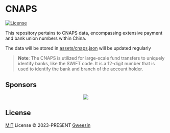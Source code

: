 # CNAPS

[//]: # ([![npm version][npm-version-src]][npm-version-href])

[//]: # ([![npm downloads][npm-downloads-src]][npm-downloads-href])

[//]: # ([![bundle][bundle-src]][bundle-href])

[//]: # ([![JSDocs][jsdocs-src]][jsdocs-href])
[![License][license-src]][license-href]

This repository pertains to CNAPS data, encompassing extensive payment and bank union numbers within China.

The data will be stored in [assets/cnaps.json](./assets/cnaps.json) will be updated regularly

> **Note**:
> The CNAPS is utilized for large-scale fund transfers to uniquely identify banks, like the SWIFT code. It is a 12-digit
> number that is used to identify the bank and branch of the account holder.

## Sponsors

<p align="center">
  <a href="https://cdn.jsdelivr.net/gh/gweesin/static/sponsors.svg">
    <img src='https://cdn.jsdelivr.net/gh/gweesin/static/sponsors.svg'/>
  </a>
</p>

## License

[MIT](./LICENSE) License © 2023-PRESENT [Gweesin](https://github.com/gweesin)

<!-- Badges -->

[npm-version-src]: https://img.shields.io/npm/v/CNAPS?style=flat&colorA=080f12&colorB=1fa669

[npm-version-href]: https://npmjs.com/package/CNAPS

[npm-downloads-src]: https://img.shields.io/npm/dm/CNAPS?style=flat&colorA=080f12&colorB=1fa669

[npm-downloads-href]: https://npmjs.com/package/CNAPS

[bundle-src]: https://img.shields.io/bundlephobia/minzip/CNAPS?style=flat&colorA=080f12&colorB=1fa669&label=minzip

[bundle-href]: https://bundlephobia.com/result?p=CNAPS

[license-src]: https://img.shields.io/github/license/gweesin/CNAPS.svg?style=flat&colorA=080f12&colorB=1fa669

[license-href]: https://github.com/gweesin/CNAPS/blob/main/LICENSE

[jsdocs-src]: https://img.shields.io/badge/jsdocs-reference-080f12?style=flat&colorA=080f12&colorB=1fa669

[jsdocs-href]: https://www.jsdocs.io/package/CNAPS
